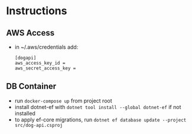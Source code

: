 # Instructions

## AWS Access

- in ~/.aws/credentials add:
    ```
    [dogapi]
    aws_access_key_id = 
    aws_secret_access_key = 
    ```

## DB Container

- run `docker-compose up` from project root
- install dotnet-ef with `dotnet tool install --global dotnet-ef` if not installed
- to apply ef-core migrations, run `dotnet ef database update --project src/dog-api.csproj`